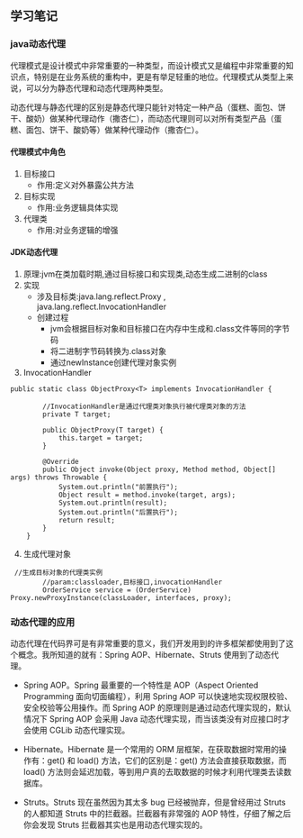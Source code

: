 ## 学习笔记
### java动态代理
代理模式是设计模式中非常重要的一种类型，而设计模式又是编程中非常重要的知识点，特别是在业务系统的重构中，更是有举足轻重的地位。代理模式从类型上来说，可以分为静态代理和动态代理两种类型。

动态代理与静态代理的区别是静态代理只能针对特定一种产品（蛋糕、面包、饼干、酸奶）做某种代理动作（撒杏仁），而动态代理则可以对所有类型产品（蛋糕、面包、饼干、酸奶等）做某种代理动作（撒杏仁）。

#### 代理模式中角色
1. 目标接口
    - 作用:定义对外暴露公共方法
2. 目标实现
    - 作用:业务逻辑具体实现
3. 代理类
    - 作用:对业务逻辑的增强
#### JDK动态代理
1. 原理:jvm在类加载时期,通过目标接口和实现类,动态生成二进制的class
2. 实现
    - 涉及目标类:java.lang.reflect.Proxy , java.lang.reflect.InvocationHandler
    - 创建过程
        - jvm会根据目标对象和目标接口在内存中生成和.class文件等同的字节码
        - 将二进制字节码转换为.class对象
        - 通过newInstance创建代理对象实例
3. InvocationHandler
```
public static class ObjectProxy<T> implements InvocationHandler {

        //InvocationHandler是通过代理类对象执行被代理类对象的方法
        private T target;

        public ObjectProxy(T target) {
            this.target = target;
        }

        @Override
        public Object invoke(Object proxy, Method method, Object[] args) throws Throwable {
            System.out.println("前置执行");
            Object result = method.invoke(target, args);
            System.out.println(result);
            System.out.println("后置执行");
            return result;
        }
    }
```
4. 生成代理对象
```
 //生成目标对象的代理类实例
        //param:classloader,目标接口,invocationHandler
        OrderService service = (OrderService) Proxy.newProxyInstance(classLoader, interfaces, proxy);
```

### 动态代理的应用
动态代理在代码界可是有非常重要的意义，我们开发用到的许多框架都使用到了这个概念。我所知道的就有：Spring AOP、Hibernate、Struts 使用到了动态代理。

- Spring AOP。Spring 最重要的一个特性是 AOP（Aspect Oriented Programming 面向切面编程），利用 Spring AOP 可以快速地实现权限校验、安全校验等公用操作。而 Spring AOP 的原理则是通过动态代理实现的，默认情况下 Spring AOP 会采用 Java 动态代理实现，而当该类没有对应接口时才会使用 CGLib 动态代理实现。

- Hibernate。Hibernate 是一个常用的 ORM 层框架，在获取数据时常用的操作有：get() 和 load() 方法，它们的区别是：get() 方法会直接获取数据，而 load() 方法则会延迟加载，等到用户真的去取数据的时候才利用代理类去读数据库。

- Struts。Struts 现在虽然因为其太多 bug 已经被抛弃，但是曾经用过 Struts 的人都知道 Struts 中的拦截器。拦截器有非常强的 AOP 特性，仔细了解之后你会发现 Struts 拦截器其实也是用动态代理实现的。
